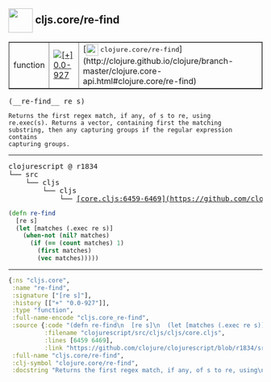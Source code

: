 ## <img width="48px" valign="middle" src="http://i.imgur.com/Hi20huC.png"> cljs.core/re-find

 <table border="1">
<tr>
<td>function</td>
<td><a href="https://github.com/cljsinfo/api-refs/tree/0.0-927"><img valign="middle" alt="[+] 0.0-927" src="https://img.shields.io/badge/+-0.0--927-lightgrey.svg"></a> </td>
<td>
[<img height="24px" valign="middle" src="http://i.imgur.com/1GjPKvB.png"> <samp>clojure.core/re-find</samp>](http://clojure.github.io/clojure/branch-master/clojure.core-api.html#clojure.core/re-find)
</td>
</tr>
</table>

 <samp>
(__re-find__ re s)<br>
</samp>

```
Returns the first regex match, if any, of s to re, using
re.exec(s). Returns a vector, containing first the matching
substring, then any capturing groups if the regular expression contains
capturing groups.
```

---

 <pre>
clojurescript @ r1834
└── src
    └── cljs
        └── cljs
            └── <ins>[core.cljs:6459-6469](https://github.com/clojure/clojurescript/blob/r1834/src/cljs/cljs/core.cljs#L6459-L6469)</ins>
</pre>

```clj
(defn re-find
  [re s]
  (let [matches (.exec re s)]
    (when-not (nil? matches)
      (if (== (count matches) 1)
        (first matches)
        (vec matches)))))
```


---

```clj
{:ns "cljs.core",
 :name "re-find",
 :signature ["[re s]"],
 :history [["+" "0.0-927"]],
 :type "function",
 :full-name-encode "cljs.core_re-find",
 :source {:code "(defn re-find\n  [re s]\n  (let [matches (.exec re s)]\n    (when-not (nil? matches)\n      (if (== (count matches) 1)\n        (first matches)\n        (vec matches)))))",
          :filename "clojurescript/src/cljs/cljs/core.cljs",
          :lines [6459 6469],
          :link "https://github.com/clojure/clojurescript/blob/r1834/src/cljs/cljs/core.cljs#L6459-L6469"},
 :full-name "cljs.core/re-find",
 :clj-symbol "clojure.core/re-find",
 :docstring "Returns the first regex match, if any, of s to re, using\nre.exec(s). Returns a vector, containing first the matching\nsubstring, then any capturing groups if the regular expression contains\ncapturing groups."}

```
